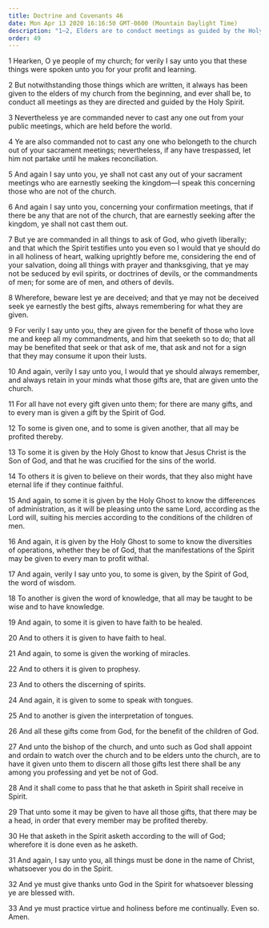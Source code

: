 ```yaml
---
title: Doctrine and Covenants 46
date: Mon Apr 13 2020 16:16:50 GMT-0600 (Mountain Daylight Time)
description: "1–2, Elders are to conduct meetings as guided by the Holy Spirit; 3–6, Truth seekers should not be excluded from sacramental services; 7–12, Ask of God and seek the gifts of the Spirit; 13–26, An enumeration of some of these gifts is given; 27–33, Church leaders are given power to discern the gifts of the Spirit."
order: 49
---
```


1 Hearken, O ye people of my church; for verily I say unto you that these things were spoken unto you for your profit and learning.

2 But notwithstanding those things which are written, it always has been given to the elders of my church from the beginning, and ever shall be, to conduct all meetings as they are directed and guided by the Holy Spirit.

3 Nevertheless ye are commanded never to cast any one out from your public meetings, which are held before the world.

4 Ye are also commanded not to cast any one who belongeth to the church out of your sacrament meetings; nevertheless, if any have trespassed, let him not partake until he makes reconciliation.

5 And again I say unto you, ye shall not cast any out of your sacrament meetings who are earnestly seeking the kingdom—I speak this concerning those who are not of the church.

6 And again I say unto you, concerning your confirmation meetings, that if there be any that are not of the church, that are earnestly seeking after the kingdom, ye shall not cast them out.

7 But ye are commanded in all things to ask of God, who giveth liberally; and that which the Spirit testifies unto you even so I would that ye should do in all holiness of heart, walking uprightly before me, considering the end of your salvation, doing all things with prayer and thanksgiving, that ye may not be seduced by evil spirits, or doctrines of devils, or the commandments of men; for some are of men, and others of devils.

8 Wherefore, beware lest ye are deceived; and that ye may not be deceived seek ye earnestly the best gifts, always remembering for what they are given.

9 For verily I say unto you, they are given for the benefit of those who love me and keep all my commandments, and him that seeketh so to do; that all may be benefited that seek or that ask of me, that ask and not for a sign that they may consume it upon their lusts.

10 And again, verily I say unto you, I would that ye should always remember, and always retain in your minds what those gifts are, that are given unto the church.

11 For all have not every gift given unto them; for there are many gifts, and to every man is given a gift by the Spirit of God.

12 To some is given one, and to some is given another, that all may be profited thereby.

13 To some it is given by the Holy Ghost to know that Jesus Christ is the Son of God, and that he was crucified for the sins of the world.

14 To others it is given to believe on their words, that they also might have eternal life if they continue faithful.

15 And again, to some it is given by the Holy Ghost to know the differences of administration, as it will be pleasing unto the same Lord, according as the Lord will, suiting his mercies according to the conditions of the children of men.

16 And again, it is given by the Holy Ghost to some to know the diversities of operations, whether they be of God, that the manifestations of the Spirit may be given to every man to profit withal.

17 And again, verily I say unto you, to some is given, by the Spirit of God, the word of wisdom.

18 To another is given the word of knowledge, that all may be taught to be wise and to have knowledge.

19 And again, to some it is given to have faith to be healed.

20 And to others it is given to have faith to heal.

21 And again, to some is given the working of miracles.

22 And to others it is given to prophesy.

23 And to others the discerning of spirits.

24 And again, it is given to some to speak with tongues.

25 And to another is given the interpretation of tongues.

26 And all these gifts come from God, for the benefit of the children of God.

27 And unto the bishop of the church, and unto such as God shall appoint and ordain to watch over the church and to be elders unto the church, are to have it given unto them to discern all those gifts lest there shall be any among you professing and yet be not of God.

28 And it shall come to pass that he that asketh in Spirit shall receive in Spirit.

29 That unto some it may be given to have all those gifts, that there may be a head, in order that every member may be profited thereby.

30 He that asketh in the Spirit asketh according to the will of God; wherefore it is done even as he asketh.

31 And again, I say unto you, all things must be done in the name of Christ, whatsoever you do in the Spirit.

32 And ye must give thanks unto God in the Spirit for whatsoever blessing ye are blessed with.

33 And ye must practice virtue and holiness before me continually. Even so. Amen.
